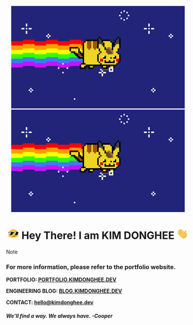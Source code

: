 <div align="center">
<img
src="assets/img/pikachu.gif" /><img
src="assets/img/pikachu.gif" />
</div>

<div align="center"><h1><img src="assets/img/sunglass.gif" width="32" /> Hey There! I am KIM DONGHEE <img
src="assets/img/hi.gif" width="32" /></h1></div>

> [!NOTE]
> ### For more information, please refer to the portfolio website.
> 
> **PORTFOLIO: <a href="https://portfolio.kimdonghee.dev">PORTFOLIO.KIMDONGHEE.DEV</a>**
> 
> **ENGINEERING BLOG: <a href="https://blog.kimdonghee.dev">BLOG.KIMDONGHEE.DEV</a>**
> 
> **CONTACT: <b><a href="mailto:hello@kimdonghee.dev">hello@kimdonghee.dev</a>**

##### We’ll find a way. We always have. -Cooper